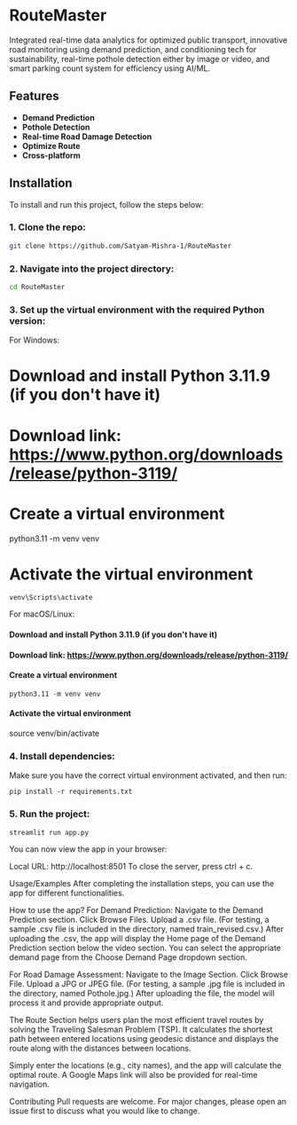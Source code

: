 # RouteMaster 

Integrated real-time data analytics for optimized public transport, innovative road monitoring using demand prediction, and conditioning tech for sustainability, real-time pothole detection either by image or video, and smart parking count system for efficiency using AI/ML.

## Features

- **Demand Prediction**
- **Pothole Detection**
- **Real-time Road Damage Detection**
- **Optimize Route**
- **Cross-platform**

## Installation

To install and run this project, follow the steps below:

### 1. Clone the repo:

```bash
git clone https://github.com/Satyam-Mishra-1/RouteMaster
```

### 2. Navigate into the project directory:
```bash
cd RouteMaster
```

### 3. Set up the virtual environment with the required Python version:
For Windows:

# Download and install Python 3.11.9 (if you don't have it)
# Download link: https://www.python.org/downloads/release/python-3119/

# Create a virtual environment
python3.11 -m venv venv

# Activate the virtual environment
```
venv\Scripts\activate
```
For macOS/Linux:

#### Download and install Python 3.11.9 (if you don't have it)
#### Download link: https://www.python.org/downloads/release/python-3119/

#### Create a virtual environment
```
python3.11 -m venv venv
```

#### Activate the virtual environment
source venv/bin/activate
### 4. Install dependencies:
Make sure you have the correct virtual environment activated, and then run:

```
pip install -r requirements.txt
```

### 5. Run the project:
```
streamlit run app.py
```
You can now view the app in your browser:

Local URL: http://localhost:8501
To close the server, press ctrl + c.

Usage/Examples
After completing the installation steps, you can use the app for different functionalities.

How to use the app?
For Demand Prediction:
Navigate to the Demand Prediction section.
Click Browse Files.
Upload a .csv file. (For testing, a sample .csv file is included in the directory, named train_revised.csv.)
After uploading the .csv, the app will display the Home page of the Demand Prediction section below the video section.
You can select the appropriate demand page from the Choose Demand Page dropdown section.


For Road Damage Assessment:
Navigate to the Image Section.
Click Browse File.
Upload a JPG or JPEG file. (For testing, a sample .jpg file is included in the directory, named Pothole.jpg.)
After uploading the file, the model will process it and provide appropriate output.

The Route Section helps users plan the most efficient travel routes by solving the Traveling Salesman Problem (TSP). It calculates the shortest path between entered locations using geodesic distance and displays the route along with the distances between locations.

Simply enter the locations (e.g., city names), and the app will calculate the optimal route. A Google Maps link will also be provided for real-time navigation.



Contributing
Pull requests are welcome. For major changes, please open an issue first to discuss what you would like to change.
